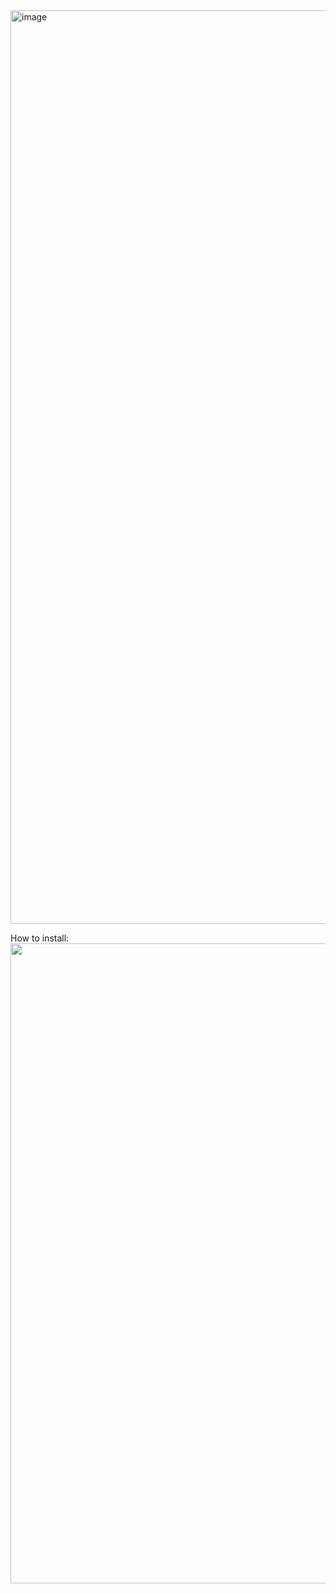 <img width="1462" alt="image" src="https://github.com/macdylan/open-with-orcaslicer/assets/331506/8809cdcb-a51c-40a0-8c8d-7aa8ab8fbbf4"/>

How to install:
<img width="1024" src="https://github.com/macdylan/open-with-orcaslicer/assets/331506/ac333ca7-5314-450f-92f7-d7ca68a3ac9b"/>
